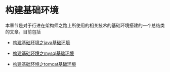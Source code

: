 # 构建基础环境

本章节是对于行进在架构师之路上所使用的相关技术的基础环境搭建的一个总结类的文章。目前包括

* [构建基础环境之java基础环境](my-practice-architect-roadmap/build-base-env/build-java-env.md)

* [构建基础环境之mysql基础环境](my-practice-architect-roadmap/build-base-env/build-mysql-env.md)

* [构建基础环境之tomcat基础环境](my-practice-architect-roadmap/build-base-env/build-tomcat-env.md)





